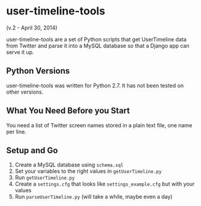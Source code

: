 user-timeline-tools
======================
(v.2 - April 30, 2014)

user-timeline-tools are a set of Python scripts that get UserTimeline data from Twitter and parse it into a MySQL database so that a Django app can serve it up.

Python Versions
---------------
user-timeline-tools was written for Python 2.7. It has not been tested on other versions.

What You Need Before you Start
------------------------------
You need a list of Twitter screen names stored in a plain text file, one name per line.

Setup and Go
------------
1. Create a MySQL database using ```schema.sql```
2. Set your variables to the right values in 	```getUserTimeline.py```
3. Run ```getUserTimeline.py```
4. Create a ```settings.cfg``` that looks like ```settings_example.cfg``` but with your values
5. Run ```parseUserTimeline.py``` (will take a while, maybe even a day)

